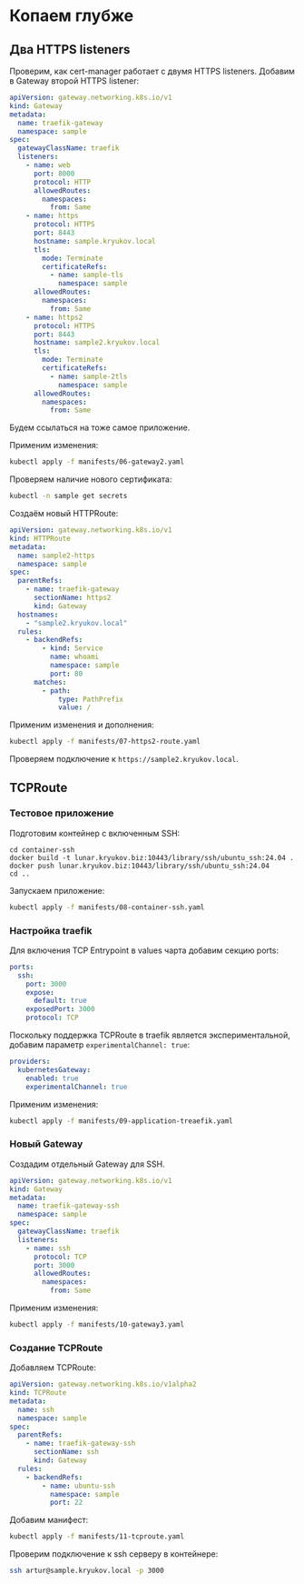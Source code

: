 # Копаем глубже

## Два HTTPS listeners

Проверим, как cert-manager работает с двумя HTTPS listeners. Добавим в Gateway второй HTTPS listener:

```yaml
apiVersion: gateway.networking.k8s.io/v1
kind: Gateway
metadata:
  name: traefik-gateway
  namespace: sample
spec:
  gatewayClassName: traefik
  listeners:
    - name: web
      port: 8000
      protocol: HTTP
      allowedRoutes:
        namespaces:
          from: Same
    - name: https
      protocol: HTTPS
      port: 8443
      hostname: sample.kryukov.local
      tls:
        mode: Terminate
        certificateRefs:
          - name: sample-tls
            namespace: sample
      allowedRoutes:
        namespaces:
          from: Same
    - name: https2
      protocol: HTTPS
      port: 8443
      hostname: sample2.kryukov.local
      tls:
        mode: Terminate
        certificateRefs:
          - name: sample-2tls
            namespace: sample
      allowedRoutes:
        namespaces:
          from: Same
```

Будем ссылаться на тоже самое приложение.

Применим изменения:

```bash
kubectl apply -f manifests/06-gateway2.yaml
```

Проверяем наличие нового сертификата:

```bash
kubectl -n sample get secrets
```

Создаём новый HTTPRoute:

```yaml
apiVersion: gateway.networking.k8s.io/v1
kind: HTTPRoute
metadata:
  name: sample2-https
  namespace: sample
spec:
  parentRefs:
    - name: traefik-gateway
      sectionName: https2
      kind: Gateway
  hostnames:
    - "sample2.kryukov.local"
  rules:
    - backendRefs:
        - kind: Service
          name: whoami
          namespace: sample
          port: 80
      matches:
        - path:
            type: PathPrefix
            value: /
```

Применим изменения и дополнения:

```bash
kubectl apply -f manifests/07-https2-route.yaml
```

Проверяем подключение к `https://sample2.kryukov.local`.

## TCPRoute

### Тестовое приложение

Подготовим контейнер с включенным SSH:

```shell
cd container-ssh
docker build -t lunar.kryukov.biz:10443/library/ssh/ubuntu_ssh:24.04 .
docker push lunar.kryukov.biz:10443/library/ssh/ubuntu_ssh:24.04
cd ..
```

Запускаем приложение:

```bash
kubectl apply -f manifests/08-container-ssh.yaml
```

### Настройка traefik

Для включения TCP Entrypoint в values чарта добавим секцию ports:

```yaml
ports:
  ssh:
    port: 3000
    expose:
      default: true
    exposedPort: 3000
    protocol: TCP
```

Поскольку поддержка TCPRoute в traefik является экспериментальной, добавим параметр `experimentalChannel: true`:

```yaml
providers:
  kubernetesGateway:
    enabled: true
    experimentalChannel: true
```

Применим изменения:

```bash
kubectl apply -f manifests/09-application-treaefik.yaml
```

### Новый Gateway

Создадим отдельный Gateway для SSH.

```yaml
apiVersion: gateway.networking.k8s.io/v1
kind: Gateway
metadata:
  name: traefik-gateway-ssh
  namespace: sample
spec:
  gatewayClassName: traefik
  listeners:
    - name: ssh
      protocol: TCP
      port: 3000
      allowedRoutes:
        namespaces:
          from: Same
```

Применим изменения:

```bash
kubectl apply -f manifests/10-gateway3.yaml
```

### Создание TCPRoute

Добавляем TCPRoute:

```yaml
apiVersion: gateway.networking.k8s.io/v1alpha2
kind: TCPRoute
metadata:
  name: ssh
  namespace: sample
spec:
  parentRefs:
    - name: traefik-gateway-ssh
      sectionName: ssh
      kind: Gateway
  rules:
    - backendRefs:
        - name: ubuntu-ssh
          namespace: sample
          port: 22
```

Добавим манифест:

```bash
kubectl apply -f manifests/11-tcproute.yaml
```

Проверим подключение к ssh серверу в контейнере:

```bash
ssh artur@sample.kryukov.local -p 3000
```
